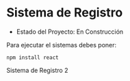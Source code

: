 <h1>Sistema de Registro</h1>

- Estado del Proyecto: En Construcción

Para ejecutar el sistemas debes poner:

```npm install react```

Sistema de Registro 2
